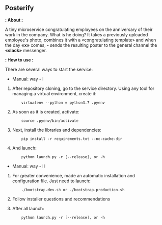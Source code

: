 ## Posterify

**: About :**

A tiny microservice congratulating employees on the anniversary of their work in the company. What is he doing? It takes a previously uploaded employee's photo, combines it with a «congratulating template» and when the day **«x»** comes, - sends the resulting poster to the general channel the **«slack»** messenger.

**: How to use :**

There are several ways to start the service:
- Manual: way - I

 1. After repository cloning, go to the service directory. Using any tool for managing a virtual environment, create it:

            virtualenv --python = python3.7 .pyenv

 2. As soon as it is created, activate:

            source .pyenv/bin/activate

 3. Next, install the libraries and dependencies:

            pip install -r requirements.txt --no-cache-dir

 4. And launch:

            python launch.py -r [--release], or -h


- Manual: way - II

 1. For greater convenience, made an automatic installation and configuration file. Just need to launch:

            ./bootstrap.dev.sh or ./bootstrap.production.sh

 2. Follow installer questions and recommendations

 3. After all launch:

            python launch.py -r [--release], or -h
